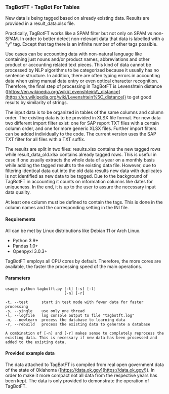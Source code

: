 ### **TagBotFT - TagBot For Tables**

New data is being tagged based on already existing data. Results are provided in a result_data.xlsx file.

Practically, TagBotFT works like a SPAM filter but not only on SPAM vs non-SPAM. In order to better detect non-relevant data that data is labelled with a "y" tag. Except that tag there is an infinite number of other tags possible.

Use cases can be accounting data with non-natural language like containing just nouns and/or product names, abbreviations and other product or accounting related text pieces. This kind of data cannot be processed by NLP algorithms to be categorized because it usually has no sentence structure. In addition, there are often typing errors in accounting data when using manual data entry or even optical character recognition. Therefore, the final step of processing in TagBotFT is Levenshtein distance ([https://en.wikipedia.org/wiki/Levenshtein\\\_distance](https://en.wikipedia.org/wiki/Levenshtein%5C_distance)) to get good results by similarity of strings.

The input data is to be organized in tables of the same columns and column order. The existing data is to be provided in XLSX file format. For new data two different import filter exist: one for SAP report TXT files with a certain column order, and one for more generic XLSX files. Further import filters can be added individually to the code. The current version uses the SAP TXT filter for all files with a TXT suffix.

The results are split in two files: results.xlsx contains the new tagged rows while result_data_old.xlsx contains already tagged rows. This is useful in case if one usually extracts the whole data of a year on a monthly basis while adding the tagged results to the existing data file. However, due to filtering identical data out into the old data results new data with duplicates is not identified as new data to be tagged. Due to the background of TagBotFT in accounting it counts on information columns like dates for uniqueness. In the end, it is up to the user to assure the necessary input data quality.

At least one column must be defined to contain the tags. This is done in the column names and the corresponding setting in the INI file.

#### Requirements

All can be met by Linux distributions like Debian 11 or Arch Linux.

* Python 3.9+
* Pandas 1.0+
* Openpyxl 3.0.3+

TagBotFT employs all CPU cores by default. Therefore, the more cores are available, the faster the processing speed of the main operations.

#### Parameters

```
usage: python tagbotft.py [-t] [-s] [-l]
                          [-n] [-r]

-t, --test      start in test mode with fewer data for faster processing 
-s, --single    use only one thread
-l, --logfile   log console output to file "tagbotft.log"
-n, --newlearn  process the database to learning data
-r, --rebuild   process the existing data to generate a database

A combination of [-n] and [-r] makes sense to completely reprocess the existing data. This is necessary if new data has been processed and added to the existing data.
```

#### Provided example data

The data attached to TagBotFT is compiled from real open government data of the state of Oklahoma ([https://data.ok.gov](https://data.ok.gov/)). In order to make it more compact not all data from the respective years has been kept. The data is only provided to demonstrate the operation of TagBotFT.